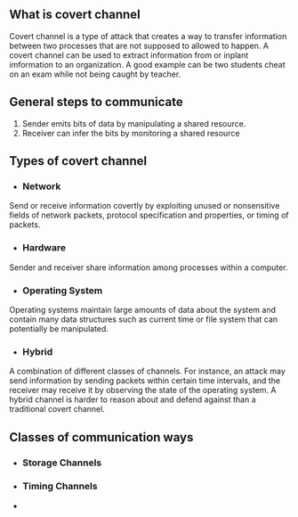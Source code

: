 ## What is covert channel
Covert channel is a type of attack that creates a way to transfer information between two processes that are not supposed to allowed to happen. A covert channel can be used to extract information from or inplant imformation to an organization. A good example can be two students cheat on an exam while not being caught by teacher.

## General steps to communicate
1. Sender emits bits of data by manipulating a shared resource.
2. Receiver can infer the bits by monitoring a shared resource

## Types of covert channel
- ### Network
Send or receive information covertly by exploiting unused or nonsensitive fields of network packets, protocol specification and properties, or timing of packets.
- ### Hardware
Sender and receiver share information among processes within a computer.
- ### Operating System
Operating systems maintain large amounts of data about the system and contain many data structures such as current time or file system that can potentially be manipulated.
- ### Hybrid
A combination of different classes of channels. For instance, an attack may send information by sending packets within
certain time intervals, and the receiver may receive it by observing the state of the operating system. A hybrid channel is harder to reason about and defend against than a traditional covert channel.


## Classes of communication ways
- ### Storage Channels
- ### Timing Channels
- 


